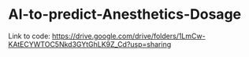 # AI-to-predict-Anesthetics-Dosage
Link to code:
https://drive.google.com/drive/folders/1LmCw-KAtECYWTOC5Nkd3GYtGhLK9Z_Cd?usp=sharing

